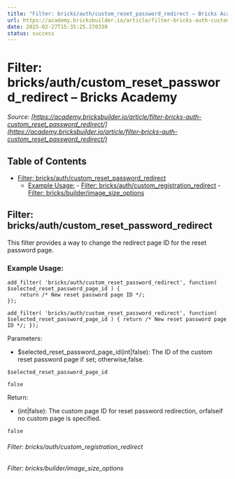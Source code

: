 ```yaml
---
title: "Filter: bricks/auth/custom_reset_password_redirect – Bricks Academy"
url: https://academy.bricksbuilder.io/article/filter-bricks-auth-custom_reset_password_redirect/
date: 2025-02-27T15:35:25.270339
status: success
---
```


# Filter: bricks/auth/custom_reset_password_redirect – Bricks Academy

*Source: [https://academy.bricksbuilder.io/article/filter-bricks-auth-custom_reset_password_redirect/](https://academy.bricksbuilder.io/article/filter-bricks-auth-custom_reset_password_redirect/)*

## Table of Contents

- [Filter: bricks/auth/custom_reset_password_redirect](#filter-bricksauthcustomresetpasswordredirect)
  - [Example Usage:](#example-usage)
        - [Filter: bricks/auth/custom_registration_redirect](#filter-bricksauthcustomregistrationredirect)
        - [Filter: bricks/builder/image_size_options](#filter-bricksbuilderimagesizeoptions)

## Filter: bricks/auth/custom_reset_password_redirect

This filter provides a way to change the redirect page ID for the reset password page.

### Example Usage:

```
add_filter( 'bricks/auth/custom_reset_password_redirect', function( $selected_reset_password_page_id ) {
    return /* New reset password page ID */;
});
```

`add_filter( 'bricks/auth/custom_reset_password_redirect', function( $selected_reset_password_page_id ) {
    return /* New reset password page ID */;
});`

Parameters:

- $selected_reset_password_page_id(int|false): The ID of the custom reset password page if set; otherwise,false.

`$selected_reset_password_page_id`

`false`

Return:

- (int|false): The custom page ID for reset password redirection, orfalseif no custom page is specified.

`false`

###### Filter: bricks/auth/custom_registration_redirect

###### Filter: bricks/builder/image_size_options

